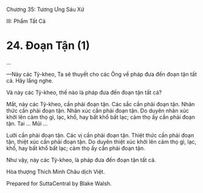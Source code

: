  

Chương 35: Tương Ưng Sáu Xứ

III: Phẩm Tất Cả

# 24\. Ðoạn Tận (1)

…

—Này các Tỷ-kheo, Ta sẽ thuyết cho các Ông về pháp đưa đến đoạn tận tất cả. Hãy lắng nghe.

Và này các Tỷ-kheo, thế nào là pháp đưa đến đoạn tận tất cả?

Mắt, này các Tỷ-kheo, cần phải đoạn tận. Các sắc cần phải đoạn tận. Nhãn thức cần phải đoạn tận. Nhãn xúc cần phải đoạn tận. Do duyên nhãn xúc khởi lên cảm thọ gì, lạc, khổ, hay bất khổ bất lạc; cảm thọ ấy cần phải đoạn tận. Tai … Mũi …

Lưỡi cần phải đoạn tận. Các vị cần phải đoạn tận. Thiệt thức cần phải đoạn tận, thiệt xúc cần phải đoạn tận. Do duyên thiệt xúc khởi lên cảm thọ gì, lạc, khổ, hay bất khổ bất lạc; cảm thọ ấy cần phải đoạn tận.

Như vậy, này các Tỷ-kheo, là pháp đưa đến đoạn tận tất cả.

Hòa thượng Thích Minh Châu dịch Việt.

Prepared for SuttaCentral by Blake Walsh.